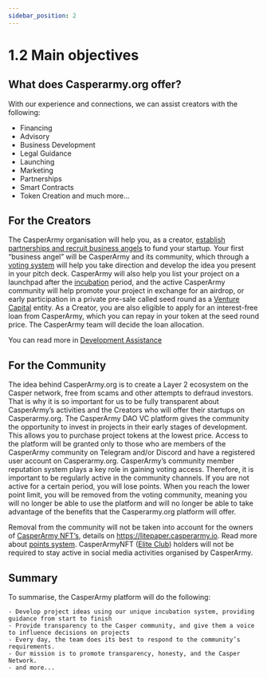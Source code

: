 ```yaml
---
sidebar_position: 2
---
```


# 1.2 Main objectives

## What does Casperarmy.org offer?

With our experience and connections, we can assist creators with the following:

- Financing
- Advisory
- Business Development
- Legal Guidance
- Launching
- Marketing
- Partnerships
- Smart Contracts
- Token Creation
and much more...

## For the Creators

The CasperArmy organisation will help you, as a creator, <a href="https://docs.casperarmy.org/docs/PRODUCTS%20AND%20SERVICES/2.4%20Incubation%20HUB">establish partnerships and recruit business angels</a> to fund your startup. Your first “business angel” will be CasperArmy and its community, which through a <a href="https://docs.casperarmy.org/docs/PRODUCTS%20AND%20SERVICES/2.2%20DAO">voting system</a> will help you take direction and develop the idea you present in your pitch deck. CasperArmy will also help you list your project on a launchpad after the <a href="https://docs.casperarmy.org/docs/PRODUCTS%20AND%20SERVICES/2.4%20Incubation%20HUB">incubation</a> period, and the active CasperArmy community will help promote your project in exchange for an airdrop, or early participation in a private pre-sale called seed round as a <a href="https://docs.casperarmy.org/docs/PRODUCTS%20AND%20SERVICES/2.3%20Venture%20Capital">Venture Capital</a> entity. As a Creator, you are also eligible to apply for an interest-free loan from CasperArmy, which you can repay in your token at the seed round price. The CasperArmy team will decide the loan allocation.


You can read more in <a href="https://docs.casperarmy.org/docs/PRODUCTS%20AND%20SERVICES/2.5%20Development%20Assistance">Development Assistance</a>

## For the Community

The idea behind CasperArmy.org is to create a Layer 2 ecosystem on the Casper network, free from scams and other attempts to defraud investors. That is why it is so important for us to be fully transparent about CasperArmy’s activities and the Creators who will offer their startups on Casperarmy.org. The CasperArmy DAO VC platform gives the community the opportunity to invest in projects in their early stages of development. This allows you to purchase project tokens at the lowest price. Access to the platform will be granted only to those who are members of the CasperArmy community on Telegram and/or Discord and have a registered user account on Casperarmy.org. CasperArmy’s community member reputation system plays a key role in gaining voting access. Therefore, it is important to be regularly active in the community channels. If you are not active for a certain period, you will lose points. When you reach the lower point limit, you will be removed from the voting community, meaning you will no longer be able to use the platform and will no longer be able to take advantage of the benefits that the Casperarmy.org platform will offer.

Removal from the community will not be taken into account for the owners of <a href="https://docs.casperarmy.org/docs/PRODUCTS%20AND%20SERVICES/2.8-NFT-CasperArmyNFT">CasperArmy NFT’s</a>, details on https://litepaper.casperarmy.io. Read more about <a href="https://docs.casperarmy.org/docs/PRODUCTS%20AND%20SERVICES/2.10-point-system">points system</a>. CasperArmyNFT (<a href="https://docs.casperarmy.org/docs/CasperArmyNFT/6.3-Utilities-by-rank">Elite Club</a>) holders will not be required to stay active in social media activities organised by CasperArmy.
    
## Summary

To summarise, the CasperArmy platform will do the following:

    - Develop project ideas using our unique incubation system, providing guidance from start to finish
    - Provide transparency to the Casper community, and give them a voice to influence decisions on projects
    - Every day, the team does its best to respond to the community’s requirements.
    - Our mission is to promote transparency, honesty, and the Casper Network.
    - and more...
